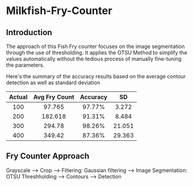 # Milkfish-Fry-Counter


## Introduction
The approach of this Fish Fry counter focuses on the image segmentation through the use of thresholding. It applies the OTSU Method to simplify the values automatically without the tedious process of manually fine-tuning the parameters.

Here's the summary of the accuracy results based on the average contour detection as well as standard deviation

| Actual | Avg Fry Count | Accuracy |   SD   |
| :----: | :-----------: | :------: | :----: |
| 100    | 97.765        | 97.77%   | 3.272  |
| 200    | 182.618       | 91.31%   | 8.484  |
| 300    | 294.78        | 98.26%   | 21.051 |
| 400    | 349.42        | 87.36%   | 29.363 |

## Fry Counter Approach

Grayscale --> Crop --> Filtering: Gaussian filtering --> Image Segmentation: OTSU Threshholding --> Contours --> Detection